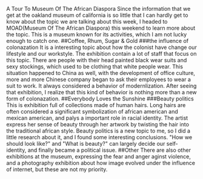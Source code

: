 A Tour To Museum Of The African Diaspora
Since the information that we get at the oakland museum of california is so little that I can hardly get to know about the topic we are talking about this week, I headed to MOAD(Museum Of The African Diaspora) this weekend to learn more about the topic.
This is a museum known for its activities, which I am not lucky enough to catch one.
##Coffee, Rhum, Sugar & Gold
###the influence of colonazation
It is a interesting topic about how the colonist have change our lifestyle and our workstyle. The exhibition contain a lot of staff that focus on this topic.
There are people with their head painted black wear suits and sexy stockings, which used to be clothing that white people wear.
This situation happened to China as well, with the development of office culture, more and more Chinese company began to ask their employees to wear a suit to work. It always considered a behavior of modernlization. After seeing that exhibition, I realize that this kind of behavior is nothing more than a new form of colonazation.
##Everybody Loves the Sunshine
###Beauty politics
This is exhibition full of collections made of human hairs. Long hairs are often considered a significant symbolization of african american and mexican american, and palys a important role in racial identity.
The artist express her sense of beauty through her artwork by twisting the hair into the traditional african style.
Beauty politics is a new topic to me, so I did a little research about it, and I found some interesting conclusions. "How we should look like?" and "What is beauty?" can largely decide our self-identity, and finally became a political issue.
##Other
There are also other exhibitions at the museum, expressing the fear and anger aginst violence, and a photography exhibition about how image evolved under the influence of internet, but these are not my priority.
